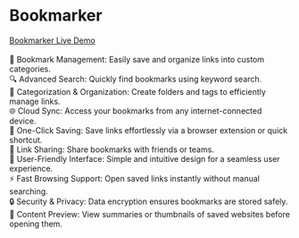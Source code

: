 
<h1>Bookmarker</h1>
<a href="">Bookmarker Live Demo</a>
<br>
<br>
🔖 Bookmark Management: Easily save and organize links into custom categories.
<br>
🔍 Advanced Search: Quickly find bookmarks using keyword search.
<br>
📂 Categorization & Organization: Create folders and tags to efficiently manage links.
<br>
🌐 Cloud Sync: Access your bookmarks from any internet-connected device.
<br>
📌 One-Click Saving: Save links effortlessly via a browser extension or quick shortcut.
<br>
🔗 Link Sharing: Share bookmarks with friends or teams.
<br>
🎨 User-Friendly Interface: Simple and intuitive design for a seamless user experience.
<br>
⚡ Fast Browsing Support: Open saved links instantly without manual searching.
<br>
🔒 Security & Privacy: Data encryption ensures bookmarks are stored safely.
<br>
📑 Content Preview: View summaries or thumbnails of saved websites before opening them.
